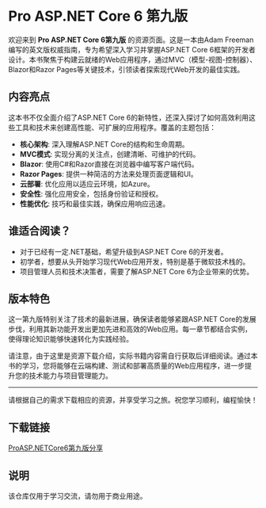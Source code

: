 # Pro ASP.NET Core 6 第九版

欢迎来到 **Pro ASP.NET Core 6第九版** 的资源页面。这是一本由Adam Freeman编写的英文版权威指南，专为希望深入学习并掌握ASP.NET Core 6框架的开发者设计。本书聚焦于构建云就绪的Web应用程序，通过MVC（模型-视图-控制器）、Blazor和Razor Pages等关键技术，引领读者探索现代Web开发的最佳实践。

## 内容亮点

这本书不仅全面介绍了ASP.NET Core 6的新特性，还深入探讨了如何高效利用这些工具和技术来创建高性能、可扩展的应用程序。覆盖的主题包括：

- **核心架构**: 深入理解ASP.NET Core的结构和生命周期。
- **MVC模式**: 实现分离的关注点，创建清晰、可维护的代码。
- **Blazor**: 使用C#和Razor直接在浏览器中编写客户端代码。
- **Razor Pages**: 提供一种简洁的方法来处理页面逻辑和UI。
- **云部署**: 优化应用以适应云环境，如Azure。
- **安全性**: 强化应用安全，包括身份验证和授权。
- **性能优化**: 技巧和最佳实践，确保应用响应迅速。

## 谁适合阅读？

- 对于已经有一定.NET基础，希望升级到ASP.NET Core 6的开发者。
- 初学者，想要从头开始学习现代Web应用开发，特别是基于微软技术栈的。
- 项目管理人员和技术决策者，需要了解ASP.NET Core 6为企业带来的优势。

## 版本特色

这一第九版特别关注了技术的最新进展，确保读者能够紧跟ASP.NET Core的发展步伐，利用其新功能开发出更加先进和高效的Web应用。每一章节都结合实例，使得理论知识能够快速转化为实践经验。

请注意，由于这里是资源下载介绍，实际书籍内容需自行获取后详细阅读。通过本书的学习，您将能够在云端构建、测试和部署高质量的Web应用程序，进一步提升您的技术能力与项目管理能力。

---

请根据自己的需求下载相应的资源，并享受学习之旅。祝您学习顺利，编程愉快！

## 下载链接
[ProASP.NETCore6第九版分享](https://pan.quark.cn/s/ddd64a634e74)

## 说明

该仓库仅用于学习交流，请勿用于商业用途。
